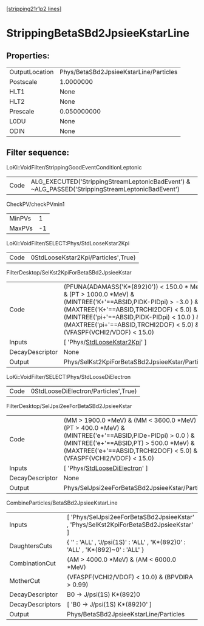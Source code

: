 [[stripping21r1p2 lines]](./stripping21r1p2-index)

# StrippingBetaSBd2JpsieeKstarLine

## Properties:

|                |                                        |
|----------------|----------------------------------------|
| OutputLocation | Phys/BetaSBd2JpsieeKstarLine/Particles |
| Postscale      | 1.0000000                              |
| HLT1           | None                                   |
| HLT2           | None                                   |
| Prescale       | 0.050000000                            |
| L0DU           | None                                   |
| ODIN           | None                                   |

## Filter sequence:

LoKi::VoidFilter/StrippingGoodEventConditionLeptonic

|      |                                                                                                  |
|------|--------------------------------------------------------------------------------------------------|
| Code | ALG_EXECUTED('StrippingStreamLeptonicBadEvent') & ~ALG_PASSED('StrippingStreamLeptonicBadEvent') |

CheckPV/checkPVmin1

|        |     |
|--------|-----|
| MinPVs | 1   |
| MaxPVs | -1  |

LoKi::VoidFilter/SELECT:Phys/StdLooseKstar2Kpi

|      |                                     |
|------|-------------------------------------|
| Code | 0StdLooseKstar2Kpi/Particles',True) |

FilterDesktop/SelKst2KpiForBetaSBd2JpsieeKstar

|                 |                                                                                                                                                                                                                                                                                     |
|-----------------|-------------------------------------------------------------------------------------------------------------------------------------------------------------------------------------------------------------------------------------------------------------------------------------|
| Code            | (PFUNA(ADAMASS('K\*(892)0')) \< 150.0 \* MeV) & (PT \> 1000.0 \*MeV) & (MINTREE('K+'==ABSID,PIDK-PIDpi) \> -3.0 ) & (MAXTREE('K+'==ABSID,TRCHI2DOF) \< 5.0) & (MINTREE('pi+'==ABSID,PIDK-PIDpi) \< 10.0 ) & (MAXTREE('pi+'==ABSID,TRCHI2DOF) \< 5.0) & (VFASPF(VCHI2/VDOF) \< 15.0) |
| Inputs          | [ 'Phys/[StdLooseKstar2Kpi](./stripping21r1p2-commonparticles-stdloosekstar2kpi)' ]                                                                                                                                                                                               |
| DecayDescriptor | None                                                                                                                                                                                                                                                                                |
| Output          | Phys/SelKst2KpiForBetaSBd2JpsieeKstar/Particles                                                                                                                                                                                                                                     |

LoKi::VoidFilter/SELECT:Phys/StdLooseDiElectron

|      |                                      |
|------|--------------------------------------|
| Code | 0StdLooseDiElectron/Particles',True) |

FilterDesktop/SelJpsi2eeForBetaSBd2JpsieeKstar

|                 |                                                                                                                                                                                                                                   |
|-----------------|-----------------------------------------------------------------------------------------------------------------------------------------------------------------------------------------------------------------------------------|
| Code            | (MM \> 1900.0 \*MeV) & (MM \< 3600.0 \*MeV) & (PT \> 400.0 \*MeV) & (MINTREE('e+'==ABSID,PIDe-PIDpi) \> 0.0 ) & (MINTREE('e+'==ABSID,PT) \> 500.0 \*MeV) & (MAXTREE('e+'==ABSID,TRCHI2DOF) \< 5.0) & (VFASPF(VCHI2/VDOF) \< 15.0) |
| Inputs          | [ 'Phys/[StdLooseDiElectron](./stripping21r1p2-commonparticles-stdloosedielectron)' ]                                                                                                                                           |
| DecayDescriptor | None                                                                                                                                                                                                                              |
| Output          | Phys/SelJpsi2eeForBetaSBd2JpsieeKstar/Particles                                                                                                                                                                                   |

CombineParticles/BetaSBd2JpsieeKstarLine

|                  |                                                                                         |
|------------------|-----------------------------------------------------------------------------------------|
| Inputs           | [ 'Phys/SelJpsi2eeForBetaSBd2JpsieeKstar' , 'Phys/SelKst2KpiForBetaSBd2JpsieeKstar' ] |
| DaughtersCuts    | { '' : 'ALL' , 'J/psi(1S)' : 'ALL' , 'K\*(892)0' : 'ALL' , 'K\*(892)~0' : 'ALL' }       |
| CombinationCut   | (AM \> 4000.0 \*MeV) & (AM \< 6000.0 \*MeV)                                             |
| MotherCut        | (VFASPF(VCHI2/VDOF) \< 10.0) & (BPVDIRA \> 0.99)                                        |
| DecayDescriptor  | B0 -\> J/psi(1S) K\*(892)0                                                              |
| DecayDescriptors | [ 'B0 -\> J/psi(1S) K\*(892)0' ]                                                      |
| Output           | Phys/BetaSBd2JpsieeKstarLine/Particles                                                  |
